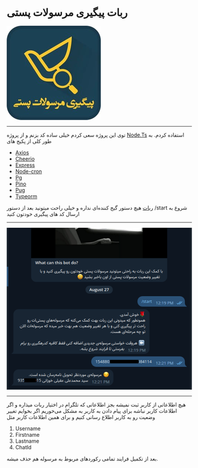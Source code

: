 # ربات پیگیری مرسولات پستی

![ا کمک این ربات به راحتی میتونید مرسولات پستی خودتون رو پیگیری کنید و با تغییر وضعیت مرسولات پستی از اون باخبر بشید 😃](./public/bot_profile.jpg "ربات پیگیری مرسولات پستی")

-------------------
توی این پروژه سعی کردم خیلی ساده کد بزنم و از پروژه [Node.Ts][node.ts] استفاده کردم.
به طور کلی از پکیج های
- [Axios](axios)
- [Cheerio](cheerio)
- [Express](express)
- [Node-cron](node-cron)
- [Pg](pg)
- [Pino](pino)
- [Pug](pug)
- [Typeorm](typeorm)

[ربات][bot] هیچ دستور گیج کننده‌ای نداره و خیلی راحت میتونید بعد از دستور /start شروع به ارسال کد های پیگیری خودتون کنید

-----------------

![تست ربات](./public/uploads/Screenshot_1.png "تست ربات")

-----------------

هیچ اطلاعاتی از کاربر ثبت نمیشه بجز اطلاعاتی که تلگرام در اختیار ربات میذاره و اگر اطلاعات کاربر نباشه برای پیام دادن به کاربر به مشکل می‌خوریم اگر بخوایم تغییر وضعیت رو به کاربر اطلاع رسانی کنیم و برای همین اطلاعات کاربر مثل

1. Username
2. Firstname
3. Lastname
4. ChatId

بعد از تکمیل فرایند تمامی رکوردهای مربوط به مرسوله هم حذف میشه.

[node.ts]: https://github.com/RezaParsian/Node.Ts
[axios]: https://axios-http.com
[cheerio]: https://cheerio.js.org/
[express]: https://expressjs.com/
[node-cron]: https://github.com/node-cron/node-cron
[pg]: https://node-postgres.com/
[pino]: https://getpino.io/
[pug]: https://pugjs.org
[typeorm]: https://typeorm.io/
[bot]: https://t.me/Post_trackerbot